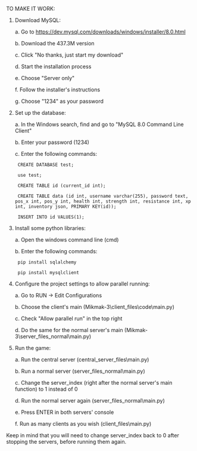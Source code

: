 TO MAKE IT WORK:

1. Download MySQL: 

    a. Go to https://dev.mysql.com/downloads/windows/installer/8.0.html
 
    b. Download the 437.3M version
 
    c. Click "No thanks, just start my download"
    
    d. Start the installation process
    
    e. Choose "Server only"
    
    f. Follow the installer's instructions
    
    g. Choose "1234" as your password
 
 
2. Set up the database:

    a. In the Windows search, find and go to "MySQL 8.0 Command Line Client"
    
    b. Enter your password (1234)
    
    c. Enter the following commands:
    
        CREATE DATABASE test;
        
        use test;
        
        CREATE TABLE id (current_id int);
        
        CREATE TABLE data (id int, username varchar(255), password text, pos_x int, pos_y int, health int, strength int, resistance int, xp int, inventory json, PRIMARY KEY(id));
        
        INSERT INTO id VALUES(1);
        

3. Install some python libraries:

    a. Open the windows command line (cmd)
    
    b. Enter the following commands:
    
        pip install sqlalchemy
        
        pip install mysqlclient
        

4. Configure the project settings to allow parallel running:

    a. Go to RUN -> Edit Configurations
    
    b. Choose the client's main (Mikmak-3\client_files\code\main.py)
    
    c. Check "Allow parallel run" in the top right
    
    d. Do the same for the normal server's main (Mikmak-3\server_files_normal\main.py)
    

5. Run the game:

    a. Run the central server (central_server_files\main.py)
    
    b. Run a normal server (server_files_normal\main.py)
    
    c. Change the server_index (right after the normal server's main function) to 1 instead of 0
    
    d. Run the normal server again (server_files_normal\main.py)
    
    e. Press ENTER in both servers' console
    
    f. Run as many clients as you wish (client_files\main.py)
    

Keep in mind that you will need to change server_index back to 0 after stopping the servers, before running them again.
